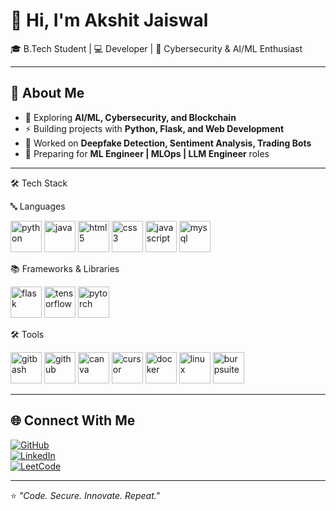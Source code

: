 # 👋 Hi, I'm Akshit Jaiswal  

🎓 B.Tech Student | 💻 Developer | 🔐 Cybersecurity & AI/ML Enthusiast  

---

## 🚀 About Me  
- 🌱 Exploring **AI/ML, Cybersecurity, and Blockchain**  
- ⚡ Building projects with **Python, Flask, and Web Development**  
- 🤖 Worked on **Deepfake Detection, Sentiment Analysis, Trading Bots**  
- 🎯 Preparing for **ML Engineer | MLOps | LLM Engineer** roles  

---

🛠 Tech Stack

🔤 Languages
<p align="left"> <img src="https://cdn.jsdelivr.net/gh/devicons/devicon/icons/python/python-original.svg" alt="python" width="50" height="50"/> <img src="https://cdn.jsdelivr.net/gh/devicons/devicon/icons/java/java-original.svg" alt="java" width="50" height="50"/> <img src="https://cdn.jsdelivr.net/gh/devicons/devicon/icons/html5/html5-original.svg" alt="html5" width="50" height="50"/> <img src="https://cdn.jsdelivr.net/gh/devicons/devicon/icons/css3/css3-original.svg" alt="css3" width="50" height="50"/> <img src="https://cdn.jsdelivr.net/gh/devicons/devicon/icons/javascript/javascript-original.svg" alt="javascript" width="50" height="50"/> <img src="https://cdn.jsdelivr.net/gh/devicons/devicon/icons/mysql/mysql-original.svg" alt="mysql" width="50" height="50"/> </p>
📚 Frameworks & Libraries
<p align="left"> <img src="https://cdn.jsdelivr.net/gh/devicons/devicon/icons/flask/flask-original.svg" alt="flask" width="50" height="50"/> <img src="https://cdn.jsdelivr.net/gh/devicons/devicon/icons/tensorflow/tensorflow-original.svg" alt="tensorflow" width="50" height="50"/> <img src="https://cdn.jsdelivr.net/gh/devicons/devicon/icons/pytorch/pytorch-original.svg" alt="pytorch" width="50" height="50"/> </p>
🛠 Tools
<p align="left"> <!-- Git Bash (use Git logo since no official Git Bash icon) --> <img src="https://cdn.jsdelivr.net/gh/devicons/devicon/icons/git/git-original.svg" alt="gitbash" width="50" height="50"/> <!-- GitHub --> <img src="https://cdn.jsdelivr.net/gh/devicons/devicon/icons/github/github-original.svg" alt="github" width="50" height="50"/> <!-- Canva --> <img src="https://upload.wikimedia.org/wikipedia/commons/thumb/0/08/Canva_icon_2021.svg/1024px-Canva_icon_2021.svg.png" alt="canva" width="50" height="50"/> <!-- Cursor --> <img src="https://avatars.githubusercontent.com/u/131713382?s=200&v=4" alt="cursor" width="50" height="50"/> <!-- Docker --> <img src="https://cdn.jsdelivr.net/gh/devicons/devicon/icons/docker/docker-original.svg" alt="docker" width="50" height="50"/> <!-- Linux --> <img src="https://cdn.jsdelivr.net/gh/devicons/devicon/icons/linux/linux-original.svg" alt="linux" width="50" height="50"/> <!-- Burp Suite (official orange logo) --> <img src="https://portswigger.net/content/images/logos/burp-suite-logo.svg" alt="burpsuite" width="50" height="50"/> </p>

---


## 🌐 Connect With Me  
[![GitHub](https://img.shields.io/badge/GitHub-100000?style=for-the-badge&logo=github&logoColor=white)](https://github.com/akshit109)  
[![LinkedIn](https://img.shields.io/badge/LinkedIn-0077B5?style=for-the-badge&logo=linkedin&logoColor=white)](https://www.linkedin.com/in/akshit-jaiswal-60b150326)  
[![LeetCode](https://img.shields.io/badge/LeetCode-FFA116?style=for-the-badge&logo=leetcode&logoColor=black)](https://leetcode.com/u/Akshit109/)  


---

⭐ _"Code. Secure. Innovate. Repeat."_  

